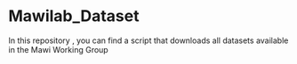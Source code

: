 # Mawilab_Dataset
In this repository , you can find a script that downloads all datasets available in the Mawi Working Group
